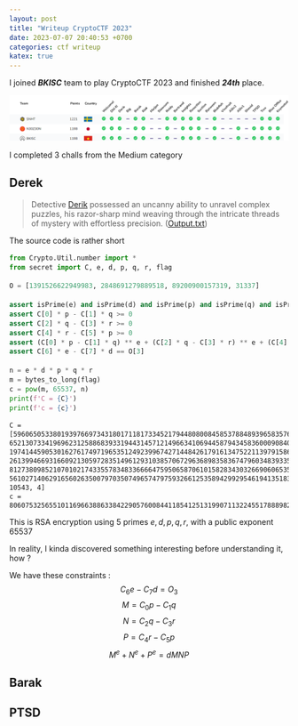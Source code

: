 ```yaml
---
layout: post
title: "Writeup CryptoCTF 2023"
date: 2023-07-07 20:40:53 +0700
categories: ctf writeup
katex: true
---
```


I joined ***BKISC*** team to play CryptoCTF 2023 and finished ***24th*** place.

![Result](/assets/images/Result.png)

I completed $3$ challs from the Medium category

## Derek

> Detective [Derik](/challenges/Crypto%20CTF%202023/Derek/Derik.py) possessed an uncanny ability to unravel complex puzzles, his razor-sharp mind weaving through the intricate threads of mystery with effortless precision. ([Output.txt](/challenges/Crypto%20CTF%202023/Derek/output.txt))

The source code is rather short 

```Python
from Crypto.Util.number import *
from secret import C, e, d, p, q, r, flag

O = [1391526622949983, 2848691279889518, 89200900157319, 31337]

assert isPrime(e) and isPrime(d) and isPrime(p) and isPrime(q) and isPrime(r)
assert C[0] * p - C[1] * q >= 0
assert C[2] * q - C[3] * r >= 0
assert C[4] * r - C[5] * p >= 0
assert (C[0] * p - C[1] * q) ** e + (C[2] * q - C[3] * r) ** e + (C[4] * r - C[5] * p) ** e == d * (C[0] * p - C[1] * q) * (C[2] * q - C[3] * r) * (C[4] * r - C[5] * p)
assert C[6] * e - C[7] * d == O[3]

n = e * d * p * q * r
m = bytes_to_long(flag)
c = pow(m, 65537, n)
print(f'C = {C}')
print(f'c = {c}')
```

```
C = [5960650533801939766973431801711817334521794480800845853788489396583576739362531091881299990317357532712965991685855356736023156123272639095501827949743772, 6521307334196962312588683933194431457121496634106944587943458360009084052009954473233805656430247044180398241991916007097053259167347016989949709567530079, 1974144590530162761749719653512492399674271448426179161347522113979158665904709425021321314572814344781742306475435350045259668002944094011342611452228289, 2613994669316609213059728351496129310385706729636898358367479603483933513667486946164472738443484347294444234222189837370548518512002145671578950835894451, 8127380985210701021743355783483366664759506587061015828343032669060653534242331741280215982865084745259496501567264419306697788067646135512747952351628613, 5610271406291656026350079703507496574797593266125358942992954619413518379131260031910808827754539354830563482514244310277292686031300804846114623378588204, 10543, 4]
c = 80607532565510116966388633842290576008441185412513199071132245517888982730482694498575603226192340250444218146275844981580541820190393565327655055810841864715587561905777565790204415381897361016717820490400344469662479972681922265843907711283466105388820804099348169127917445858990935539611525002789966360469324052731259957798534960845391898385316664884009395500706952606508518095360995300436595374193777531503846662413864377535617876584843281151030183895735511854
```
This is RSA encryption using $5$ primes $e, d, p, q, r$, with a public exponent $65537$

In reality, I kinda discovered something interesting before understanding it, how ?

We have these constraints :
$$ C_6e - C_7d = O_3 $$
$$ M = C_0p - C_1q $$
$$ N = C_2q - C_3r $$
$$ P = C_4r - C_5p $$
$$ M^e + N^e + P^e = dMNP $$

## Barak

## PTSD
